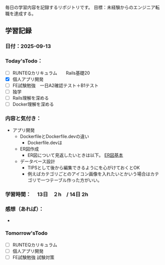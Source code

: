 毎日の学習内容を記録するリポジトリです。
目標：未経験からのエンジニア転職を達成する。

## 学習記録
### 日付：2025-09-13
### Today'sTodo：
- [ ] RUNTEQカリキュラム　　Rails基礎20
- [x] 個人アプリ開発
- [ ] FE試験勉強　一日A2確認テスト＋B1テスト
- [ ] 独学
- [ ] Rails理解を深める
- [ ] Docker理解を深める　
### 内容と気付き：
- アプリ開発
    - DockerfileとDockerfile.devの違い
        - Dockerfile.devは
    - ER図作成
        - ER図について見返したいときは以下。
         [ER図基本](https://www.ntt.com/business/services/rink/knowledge/archive_58.html)
    - データベース設計
        - TIPSとして後から編集できるようにを心がけておくとOK
        - 例えばカテゴリごとのアイコン画像を入れたいとかいう場合はカテゴリで一つテーブル作った方がいい。

### 学習時間：　  13日　２h　/ 14日 2h
### 感想（あれば）：
- 
### Tomorrow'sTodo
- [ ] RUNTEQカリキュラム
- [ ] 個人アプリ開発
- [ ] FE試験勉強 試験対策